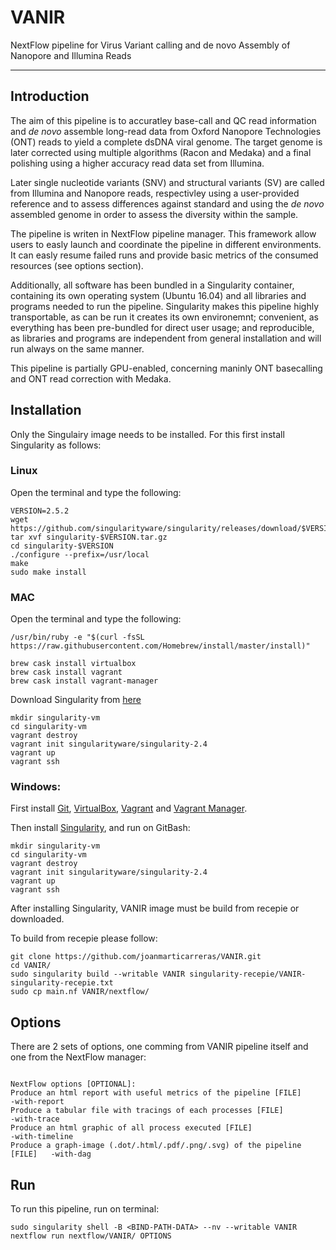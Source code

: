 # VANIR

NextFlow pipeline for Virus Variant calling and de novo Assembly of Nanopore and Illumina Reads

-----------------------------------------------------------------------------------------------

## Introduction
The aim of this pipeline is to accuratley base-call and QC read information and _de novo_ assemble long-read data from Oxford Nanopore Technologies (ONT) reads to yield a complete dsDNA viral genome. The target genome is later corrected using multiple algorithms (Racon and Medaka) and a final polishing using a higher accuracy read data set from Illumina.

Later single nucleotide variants (SNV) and structural variants (SV) are called from Illumina and Nanopore reads, respectivley using a user-provided reference and to assess differences against standard and using the _de novo_ assembled genome in order to assess the diversity within the sample.

The pipeline is writen in NextFlow pipeline manager. This framework allow users to easly launch and coordinate the pipeline in different environments. It can easly resume failed runs and provide basic metrics of the consumed resources (see options section).

Additionally, all software has been bundled in a Singularity container, containing its own operating system (Ubuntu 16.04) and all libraries and programs needed to run the pipeline. Singularity makes this pipeline highly transportable, as can be run it creates its own environemnt; convenient, as everything has been pre-bundled for direct user usage; and reproducible, as libraries and programs are independent from general installation and will run always on the same manner.

This pipeline is partially GPU-enabled, concerning maninly ONT basecalling and ONT read correction with Medaka.

## Installation

Only the Singulairy image needs to be installed. For this first install Singularity as follows:

### Linux
Open the terminal and type the following:

```
VERSION=2.5.2
wget https://github.com/singularityware/singularity/releases/download/$VERSION/singularity-$VERSION.tar.gz
tar xvf singularity-$VERSION.tar.gz
cd singularity-$VERSION
./configure --prefix=/usr/local
make
sudo make install
```

### MAC
Open the terminal and type the following:

```
/usr/bin/ruby -e "$(curl -fsSL https://raw.githubusercontent.com/Homebrew/install/master/install)"

brew cask install virtualbox
brew cask install vagrant
brew cask install vagrant-manager

```

Download Singularity from [here](https://app.vagrantup.com/singularityware/boxes/singularity-2.4/versions/2.4)

```
mkdir singularity-vm
cd singularity-vm
vagrant destroy
vagrant init singularityware/singularity-2.4
vagrant up
vagrant ssh
```

### Windows:

First install [Git](https://git-for-windows.github.io/), [VirtualBox](https://www.virtualbox.org/wiki/Downloads), [Vagrant](https://www.vagrantup.com/downloads.html) and [Vagrant Manager](https://www.vagrantup.com/downloads.html).

Then install [Singularity](https://app.vagrantup.com/singularityware/boxes/singularity-2.4/versions/2.4), and run on GitBash:

```
mkdir singularity-vm
cd singularity-vm
vagrant destroy
vagrant init singularityware/singularity-2.4
vagrant up
vagrant ssh

```

After installing Singularity, VANIR image must be build from recepie or downloaded.

To build from recepie please follow:

```
git clone https://github.com/joanmarticarreras/VANIR.git
cd VANIR/
sudo singularity build --writable VANIR singularity-recepie/VANIR-singularity-recepie.txt
sudo cp main.nf VANIR/nextflow/
```

## Options
There are 2 sets of options, one comming from VANIR pipeline itself and one from the NextFlow manager:

```                                                                                                                                                                                                                                                                                                                                                                                                      Mandatory options:                                                                                                                                                                                             Folder to raw fast5 reads [PATH]:                                          --fast5                                                                                                                     Illumina 1st pair-end reads (can be .gz) [FILE]:                           --read1                                                                                                                     Illumina 2nd pair-end reads (can be .gz) [FILE]:                           --read2                                                                                                                     Illumina adapters [FILE]:                                                  --illumina_adapters                                                                                                         Sample prefix [FILE]:                                                      --prefix                                                                                                                    Reference genome [FILE]:                                                   --reference                                                                                                                 Sequencing contaminants [FILE]:                                            --contaminants                                                                                                              Number of CPUs asked [NUMERIC]:                                            --cpu                                                                                                                       GPU-enabled ('true' enabled // 'false' disabled) [Boolean]:                --gpu                                                                                                                       Guppy-basecalling mode ('precise' for hac // 'fast' for fast) [Boolean]:   --guppy_algorithm                                                                                                           Expected genome size (STRING, eg 35k, 8g or 250m):                         --genome_size                                                                                                                                                                                                                                                                                                                  
```
```
NextFlow options [OPTIONAL]:                                                                                                                                                                               Produce an html report with useful metrics of the pipeline [FILE]          -with-report                                                                                                                Produce a tabular file with tracings of each processes [FILE]              -with-trace                                                                                                                 Produce an html graphic of all process executed [FILE]                     -with-timeline                                                                                                              Produce a graph-image (.dot/.html/.pdf/.png/.svg) of the pipeline [FILE]   -with-dag       
```
## Run

To run this pipeline, run on terminal:

```                                                                                                                                                                                                                                                                                                                                                               
sudo singularity shell -B <BIND-PATH-DATA> --nv --writable VANIR
nextflow run nextflow/VANIR/ OPTIONS 
```
